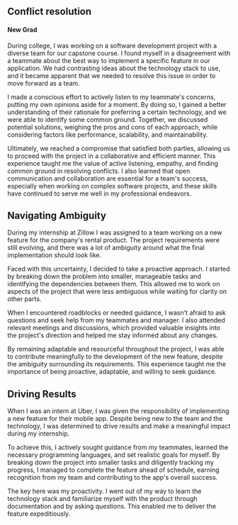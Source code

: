 
## Conflict resolution 
#### New Grad

During college, I was working on a software development project with a diverse team for our capstone course. 
I found myself in a disagreement with a teammate about the best way to implement a specific feature in our application. 
We had contrasting ideas about the technology stack to use, and it became apparent that we needed to resolve this issue in order to move forward as a team.

I made a conscious effort to actively listen to my teammate's concerns, putting my own opinions aside for a moment. 
By doing so, I gained a better understanding of their rationale for preferring a certain technology, and we were able to identify some common ground. 
Together, we discussed potential solutions, weighing the pros and cons of each approach, while considering factors like performance, scalability, and maintainability.

Ultimately, we reached a compromise that satisfied both parties, allowing us to proceed with the project in a collaborative and efficient manner. 
This experience taught me the value of active listening, empathy, and finding common ground in resolving conflicts. 
I also learned that open communication and collaboration are essential for a team's success, especially when working on complex software projects, and these skills have continued to serve me well in my professional endeavors.


## Navigating Ambiguity

During my internship at Zillow I was assigned to a team working on a new feature for the company's rental product. The project requirements were still evolving, and there was a lot of ambiguity around what the final implementation should look like.

Faced with this uncertainty, I decided to take a proactive approach. I started by breaking down the problem into smaller, manageable tasks and identifying the dependencies between them. 
This allowed me to work on aspects of the project that were less ambiguous while waiting for clarity on other parts.

When I encountered roadblocks or needed guidance, I wasn't afraid to ask questions and seek help from my teammates and manager. 
I also attended relevant meetings and discussions, which provided valuable insights into the project's direction and helped me stay informed about any changes.

By remaining adaptable and resourceful throughout the project, I was able to contribute meaningfully to the development of the new feature, despite the ambiguity surrounding its requirements. 
This experience taught me the importance of being proactive, adaptable, and willing to seek guidance.


## Driving Results
When I was an intern at Uber, I was given the responsibility of implementing a new feature for their mobile app. Despite being new to the team and the technology, I was determined to drive results and make a meaningful impact during my internship.

To achieve this, I actively sought guidance from my teammates, learned the necessary programming languages, and set realistic goals for myself. 
By breaking down the project into smaller tasks and diligently tracking my progress, I managed to complete the feature ahead of schedule, earning recognition from my team and contributing to the app's overall success.

The key here was my proactivity. I went out of my way to learn the technology stack and familiarize myself with the product through documentation and by asking questions. 
This enabled me to deliver the feature expeditiously.

